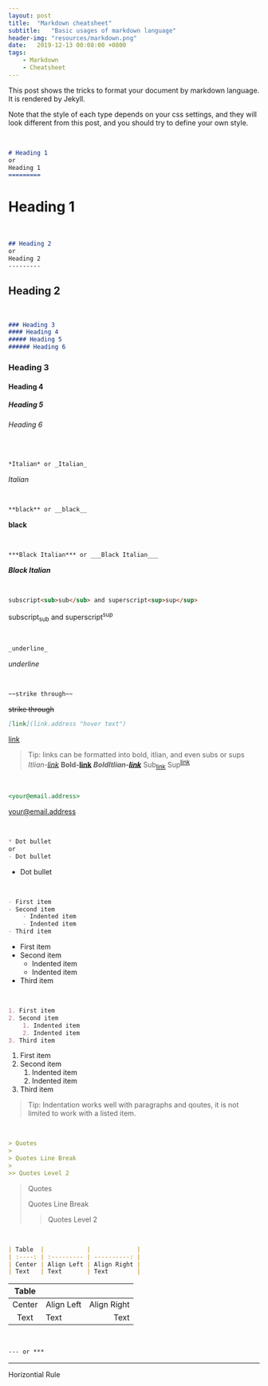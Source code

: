 ```yaml
---
layout: post
title:  "Markdown cheatsheet"
subtitle:   "Basic usages of markdown language"
header-img: "resources/markdown.png"
date:   2019-12-13 00:08:00 +0800
tags:
    - Markdown
    - Cheatsheet
---
```


This post shows the tricks to format your document by markdown language. It is rendered by Jekyll.

Note that the style of each type depends on your css settings, and they will look different from this post, and you should try to define your own style.

<br>

```md
# Heading 1
or
Heading 1
=========
```
# Heading 1

<br>

```md
## Heading 2
or
Heading 2
---------
```
## Heading 2

<br>

```md
### Heading 3
#### Heading 4
##### Heading 5
###### Heading 6
```
### Heading 3
#### Heading 4
##### Heading 5
###### Heading 6

<br>

```md
*Italian* or _Italian_
```
_Italian_

<br>

```md
**black** or __black__
```
**black**

<br>

```md
***Black Italian*** or ___Black Italian___
```
***Black Italian***

<br>

```md
subscript<sub>sub</sub> and superscript<sup>sup</sup>
```
subscript<sub>sub</sub> and superscript<sup>sup</sup>

<br>

```md
_underline_
```
_underline_

<br>

```md
~~strike through~~
```
~~strike through~~
<br>

```md
[link](link.address "hover text")
```
[link](link.address "hover text")
> Tip: links can be formatted into bold, itlian, and even subs or sups  
> *Itlian-[link]()*
> **Bold-[link]()**
> ***BoldItlian-[link]()***
> Sub<sub>[link]()</sub>
> Sup<sup>[link]()</sup>

<br>

```md
<your@email.address>
```
<your@email.address> 

<br>

```md
* Dot bullet
or
- Dot bullet
```
- Dot bullet

<br>

```md
- First item
- Second item
    - Indented item
    - Indented item
- Third item 
```
- First item
- Second item
    - Indented item
    - Indented item
- Third item 

<br>

```md
1. First item
2. Second item
    1. Indented item
    2. Indented item
3. Third item
```
1. First item
2. Second item
    1. Indented item
    2. Indented item
3. Third item 
> Tip: Indentation works well with paragraphs and qoutes, it is not limited to work with a listed item.

<br>

```md
> Quotes
>
> Quotes Line Break
> 
>> Quotes Level 2
```
> Quotes
>
> Quotes Line Break
> 
>> Quotes Level 2

<br>

```md
| Table  |            |             |
| :----: | :--------- | ----------: |
| Center | Align Left | Align Right |
| Text   | Text       | Text        |
```

| Table  |            |             |
| :----: | :--------- | ----------: |
| Center | Align Left | Align Right |
| Text   | Text       | Text        |

<br>

```md
--- or ***
```
---
Horizontial Rule


